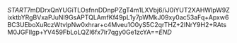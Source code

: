 $START$7mDDrxQnYUGiTLOsfnnDDnpPZgT4m1LXVbj6/iJ0iYUT2XAHWIpW9ZixktbYRgBVxaPJuNl9GsAPTQLAmfKf49pL1y7pWMkJ09xy0ac53aFq+Apxw6BC3UEboXuRczWtvlpNw0xhrar+c4Mveu1O0yS5C2qrTHZ+2INrY9H2+RAtsM0JGFIlgp+YV459FbLoLQZl6fx7lr7qgy0Ge1zcYA==$END$